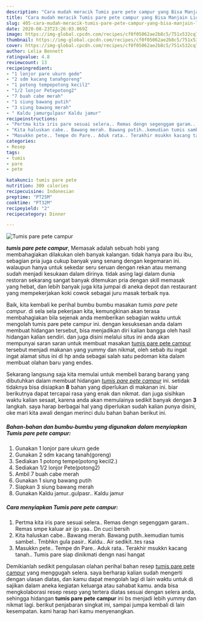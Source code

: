 ```yaml
---
description: "Cara mudah meracik Tumis pare pete campur yang Bisa Manjain Lidah"
title: "Cara mudah meracik Tumis pare pete campur yang Bisa Manjain Lidah"
slug: 405-cara-mudah-meracik-tumis-pare-pete-campur-yang-bisa-manjain-lidah
date: 2020-08-23T23:26:03.069Z
image: https://img-global.cpcdn.com/recipes/cf0f05062ae2b8c5/751x532cq70/tumis-pare-pete-campur-foto-resep-utama.jpg
thumbnail: https://img-global.cpcdn.com/recipes/cf0f05062ae2b8c5/751x532cq70/tumis-pare-pete-campur-foto-resep-utama.jpg
cover: https://img-global.cpcdn.com/recipes/cf0f05062ae2b8c5/751x532cq70/tumis-pare-pete-campur-foto-resep-utama.jpg
author: Lelia Bennett
ratingvalue: 4.8
reviewcount: 13
recipeingredient:
- "1 lonjor pare ukurn gede"
- "2 sdm kacang tanahgoreng"
- "1 potong tempepotong kecil2"
- "1/2 lonjor Petepotong2"
- "7 buah cabe merah"
- "1 siung bawang putih"
- "3 siung bawang merah"
- " Kaldu jamurgulpasr Kaldu jamur"
recipeinstructions:
- "Pertma kita iris pare sesuai selera.. Remas dengn segenggam garam.. Remas smpe kaluar air ijo yaa.. Dn cuci bersih"
- "Kita haluskan cabe.. Bawang merah. Bawang putih..kemudian tumis sambel.. Tmbhkn gula pasir.. Kaldu.. Air sedikit..tes rasa"
- "Masukkn pete.. Tempe dn Pare.. Aduk rata.. Terakhir msukkn kacang tanah.. Tumis pare siap dinikmati dengn nasi hangat"
categories:
- Resep
tags:
- tumis
- pare
- pete

katakunci: tumis pare pete 
nutrition: 300 calories
recipecuisine: Indonesian
preptime: "PT25M"
cooktime: "PT32M"
recipeyield: "2"
recipecategory: Dinner

---
```



![Tumis pare pete campur](https://img-global.cpcdn.com/recipes/cf0f05062ae2b8c5/751x532cq70/tumis-pare-pete-campur-foto-resep-utama.jpg)

<b><i>tumis pare pete campur</i></b>, Memasak adalah sebuah hobi yang membahagiakan dilakukan oleh banyak kalangan. tidak hanya para ibu ibu, sebagian pria juga cukup banyak yang senang dengan kegemaran ini. walaupun hanya untuk sekedar seru seruan dengan rekan atau memang sudah menjadi kesukaan dalam dirinya. tidak asing lagi dalam dunia restoran sekarang sangat banyak ditemukan pria dengan skill memasak yang hebat, dan lebih banyak juga kita jumpai di aneka depot dan restaurant yang mempekerjakan koki cowok sebagai juru masak terbaik nya.

Baik, kita kembali ke perihal bumbu bumbu masakan <i>tumis pare pete campur</i>. di sela sela pekerjaan kita, kemungkinan akan terasa membahagiakan bila sejenak anda memberikan sebagian waktu untuk mengolah tumis pare pete campur ini. dengan kesuksesan anda dalam membuat hidangan tersebut, bisa menjadikan diri kalian bangga oleh hasil hidangan kalian sendiri. dan juga disini melalui situs ini anda akan mempunyai saran saran untuk membuat masakan <u>tumis pare pete campur</u> tersebut menjadi makanan yang yummy dan nikmat, oleh sebab itu ingat ingat alamat situs ini di hp anda sebagai salah satu pedoman kita dalam membuat olahan baru yang endes.




Sekarang langsung saja kita memulai untuk membeli barang barang yang dibutuhkan dalam membuat hidangan <u><i>tumis pare pete campur</i></u> ini. setidak tidaknya bisa disiapkan <b>8</b> bahan yang diperlukan di makanan ini. biar berikutnya dapat tercapai rasa yang enak dan nikmat. dan juga sisihkan waktu kalian sesaat, karena anda akan memulainya sedikit banyak dengan <b>3</b> langkah. saya harap berbagai hal yang diperlukan sudah kalian punya disini, oke mari kita awali dengan merinci dulu bahan bahan berikut ini.

<!--inarticleads1-->

##### Bahan-bahan dan bumbu-bumbu yang digunakan dalam menyiapkan Tumis pare pete campur:

1. Gunakan 1 lonjor pare ukurn gede
1. Gunakan 2 sdm kacang tanah(goreng)
1. Sediakan 1 potong tempe(potong kecil2.)
1. Sediakan 1/2 lonjor Pete(potong2)
1. Ambil 7 buah cabe merah
1. Gunakan 1 siung bawang putih
1. Siapkan 3 siung bawang merah
1. Gunakan  Kaldu jamur..gulpasr.. Kaldu jamur




<!--inarticleads2-->

##### Cara menyiapkan Tumis pare pete campur:

1. Pertma kita iris pare sesuai selera.. Remas dengn segenggam garam.. Remas smpe kaluar air ijo yaa.. Dn cuci bersih
1. Kita haluskan cabe.. Bawang merah. Bawang putih..kemudian tumis sambel.. Tmbhkn gula pasir.. Kaldu.. Air sedikit..tes rasa
1. Masukkn pete.. Tempe dn Pare.. Aduk rata.. Terakhir msukkn kacang tanah.. Tumis pare siap dinikmati dengn nasi hangat




Demikianlah sedikit pengulasan olahan perihal bahan resep <u>tumis pare pete campur</u> yang menggugah selera. saya berharap kalian sudah mengerti dengan ulasan diatas, dan kamu dapat mengolah lagi di lain waktu untuk di sajikan dalam aneka kegiatan keluarga atau sahabat kamu. anda bisa mengkolaborasi resep resep yang tertera diatas sesuai dengan selera anda, sehingga hidangan <b>tumis pare pete campur</b> ini bs menjadi lebih yummy dan nikmat lagi. berikut penjabaran singkat ini, sampai jumpa kembali di lain kesempatan. kami harap hari kamu menyenangkan.

